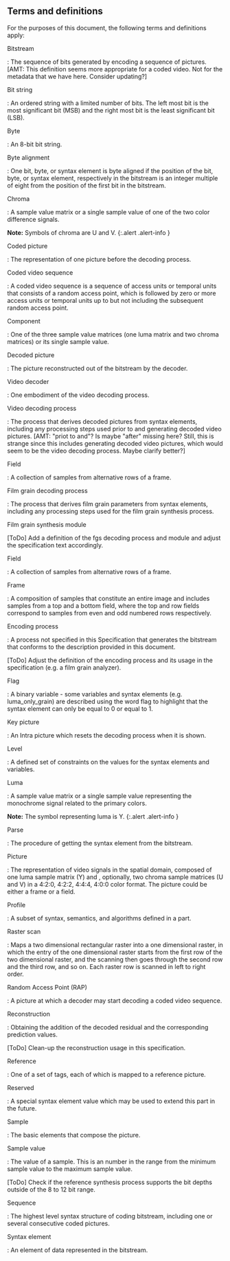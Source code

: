 
## Terms and definitions

For the purposes of this document, the following terms and definitions apply:

Bitstream

: The sequence of bits generated by encoding a sequence of pictures. [AMT: This definition seems more appropriate for a coded video. Not for the metadata that we have here. Consider updating?]

Bit string

: An ordered string with a limited number of bits. The left most bit is the most
  significant bit (MSB) and the right most bit is the least significant bit (LSB).

Byte

: An 8-bit bit string.

Byte alignment

: One bit, byte, or syntax element is byte aligned if the position of the bit, byte, or syntax element, respectively in the bitstream is an integer multiple of
  eight from the position of the first bit in the bitstream.

Chroma

: A sample value matrix or a single sample value of one of the two color
  difference signals.

  **Note:** Symbols of chroma are U and V.
  {:.alert .alert-info }

Coded picture

: The representation of one picture before the decoding process.

Coded video sequence

: A coded video sequence is a sequence of access units or temporal units that
consists of a random access point, which is followed by zero or more access
units or temporal units up to but not including the subsequent random access
point.

Component

: One of the three sample value matrices (one luma matrix and two chroma
  matrices) or its single sample value.

Decoded picture

: The picture reconstructed out of the bitstream by the decoder.

Video decoder

: One embodiment of the video decoding process.

Video decoding process

: The process that derives decoded pictures from syntax elements, including any processing 
  steps used prior to and generating decoded video pictures. [AMT: "priot to and"? Is maybe "after" missing here? Still, this is strange since this includes generating decoded video pictures, which would seem to be the video decoding process. Maybe clarify better?]

Field

: A collection of samples from alternative rows of a frame.

Film grain decoding process

: The process that derives film grain parameters from syntax elements, including any processing 
  steps used for the film grain synthesis process.

Film grain synthesis module

[ToDo] Add a definition of the fgs decoding process and module and adjust the specification text accordingly.

Field

: A collection of samples from alternative rows of a frame.

Frame

: A composition of samples that constitute an entire image and includes samples from a top and a bottom field, where the top and row fields correspond to samples from even and odd numbered rows respectively.

Encoding process

: A process not specified in this Specification that generates the bitstream
  that conforms to the description provided in this document.

  [AMT]: # (This encoding process is only for the film grain parameters)
[ToDo] Adjust the definition of the encoding process and its usage in the specification (e.g. a film grain analyzer).

Flag

: A binary variable - some variables and syntax elements (e.g.
  luma_only_grain) are described using the word flag to highlight that the
  syntax element can only be equal to 0 or equal to 1.

Key picture

: An Intra picture which resets the decoding process when it is shown.

Level

: A defined set of constraints on the values for the syntax elements and
  variables.

Luma

: A sample value matrix or a single sample value representing the monochrome
  signal related to the primary colors.

  **Note:** The symbol representing luma is Y.
  {:.alert .alert-info }

Parse

: The procedure of getting the syntax element from the bitstream.

Picture

: The representation of video signals in the spatial domain, composed of one
    luma sample matrix (Y) and , optionally, two chroma sample matrices (U and V) 
    in a 4:2:0, 4:2:2, 4:4:4, 4:0:0 color format. The picture could be either a 
    frame or a field.
    
Profile

: A subset of syntax, semantics, and algorithms defined in a part.

Raster scan

: Maps a two dimensional rectangular raster into a one dimensional raster, in
  which the entry of the one dimensional raster starts from the first row of the
  two dimensional raster, and the scanning then goes through the second row and
  the third row, and so on. Each raster row is scanned in left to right order.

Random Access Point (RAP)

: A picture at which a decoder may start decoding a coded video sequence.

Reconstruction

: Obtaining the addition of the decoded residual and the corresponding
  prediction values.

  [AMT]: # (I would assume that here we reconstruct noise and we add it on the images. There is no residual. Correct? We likely need to redefine this term for this document assuming it is needed. Same for other terms in this document, such as "reference")
[ToDo] Clean-up the reconstruction usage in this specification.
  
Reference

: One of a set of tags, each of which is mapped to a reference picture.

Reserved

: A special syntax element value which may be used to extend this part in the
  future.

Sample

: The basic elements that compose the picture.

Sample value

: The value of a sample. This is an number in the range from the minimum sample value to the maximum sample value.

[ToDo] Check if the reference synthesis process supports the bit depths outside of the 8 to 12 bit range.

Sequence

: The highest level syntax structure of coding bitstream, including one or
  several consecutive coded pictures.

Syntax element

: An element of data represented in the bitstream.

